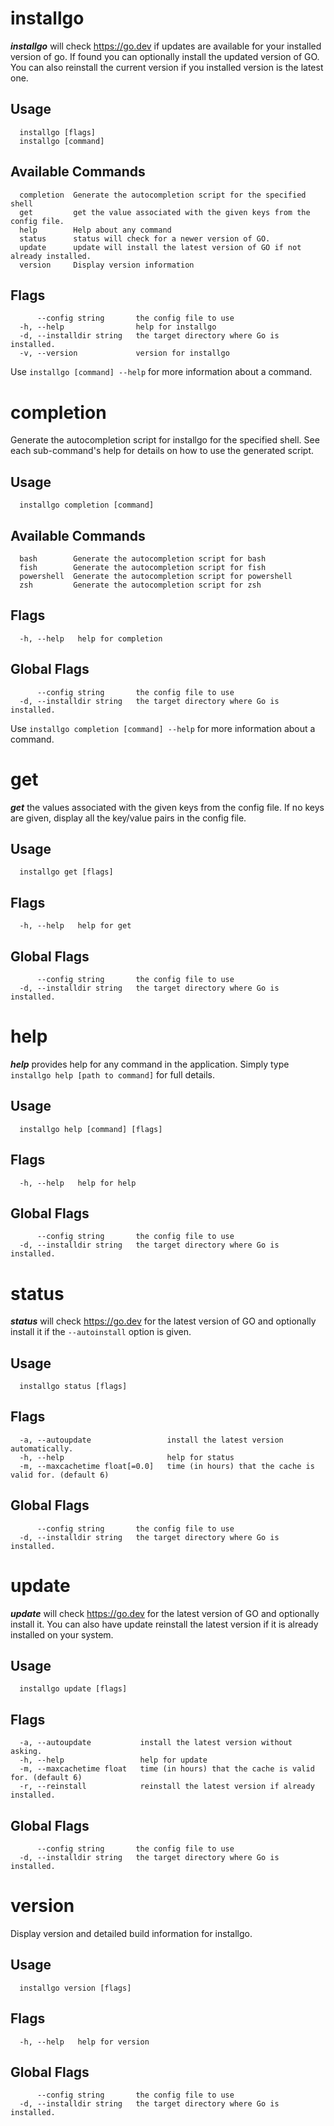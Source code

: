 # installgo

***installgo*** will check <https://go.dev> if updates are available for your installed version of go.  If found you can optionally install the updated version of GO.  You can also reinstall the current version if you installed version is the latest one.

## Usage

```text
  installgo [flags]
  installgo [command]
```

## Available Commands

```text
  completion  Generate the autocompletion script for the specified shell
  get         get the value associated with the given keys from the config file.
  help        Help about any command
  status      status will check for a newer version of GO.
  update      update will install the latest version of GO if not already installed.
  version     Display version information
```

## Flags

```text
      --config string       the config file to use
  -h, --help                help for installgo
  -d, --installdir string   the target directory where Go is installed.
  -v, --version             version for installgo
```

Use `installgo [command] --help` for more information about a command.

# completion

Generate the autocompletion script for installgo for the specified shell.
See each sub-command's help for details on how to use the generated script.

## Usage

```text
  installgo completion [command]
```

## Available Commands

```text
  bash        Generate the autocompletion script for bash
  fish        Generate the autocompletion script for fish
  powershell  Generate the autocompletion script for powershell
  zsh         Generate the autocompletion script for zsh
```

## Flags

```text
  -h, --help   help for completion 
```

## Global Flags

```text
      --config string       the config file to use
  -d, --installdir string   the target directory where Go is installed.
```

Use `installgo completion [command] --help` for more information about a command.

# get

***get*** the values associated with the given keys from the config file.  If no
keys are given, display all the key/value pairs in the config file.

## Usage

```text
  installgo get [flags]
```

## Flags

```text
  -h, --help   help for get
```

## Global Flags

```text
      --config string       the config file to use
  -d, --installdir string   the target directory where Go is installed.
```

# help  

***help*** provides help for any command in the application.  Simply type `installgo help [path to command]` for full details.

## Usage

```text
  installgo help [command] [flags]
```

## Flags

```text
  -h, --help   help for help
```

## Global Flags

```text
      --config string       the config file to use
  -d, --installdir string   the target directory where Go is installed.
```

# status

***status*** will check <https://go.dev> for the latest version of GO and optionally install it if the `--autoinstall` option is given.

## Usage

```text
  installgo status [flags]
```

## Flags

```text
  -a, --autoupdate                 install the latest version automatically.
  -h, --help                       help for status
  -m, --maxcachetime float[=0.0]   time (in hours) that the cache is valid for. (default 6)
```

## Global Flags

```text
      --config string       the config file to use
  -d, --installdir string   the target directory where Go is installed.
```

# update  

***update*** will check <https://go.dev> for the latest version of GO and optionally install it.  You can also have update reinstall the latest version if it is already installed on your system.

## Usage

```text
  installgo update [flags]
```

## Flags

```text
  -a, --autoupdate           install the latest version without asking.
  -h, --help                 help for update
  -m, --maxcachetime float   time (in hours) that the cache is valid for. (default 6)
  -r, --reinstall            reinstall the latest version if already installed.
```

## Global Flags

```text
      --config string       the config file to use
  -d, --installdir string   the target directory where Go is installed.
```

# version

Display version and detailed build information for installgo.

## Usage

```text
  installgo version [flags]
```

## Flags

```text
  -h, --help   help for version
```

## Global Flags

```text
      --config string       the config file to use
  -d, --installdir string   the target directory where Go is installed.
```

